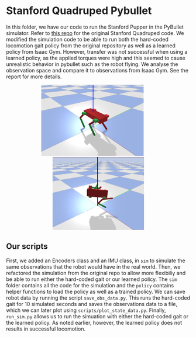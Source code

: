 # Stanford Quadruped Pybullet

In this folder, we have our code to run the Stanford Pupper in the PyBullet simulator. 
Refer to [this repo](https://github.com/stanfordroboticsclub/StanfordQuadruped) for the original Stanford Quadruped code.
We modified the simulation code to be able to run both the hard-coded locomotion gait policy from the original repository as well as a learned policy from Isaac Gym.
However, transfer was not successful when using a learned policy, as the applied torques were high and this seemed to cause unrealistic behavior in pybullet such as the robot flying. 
We analyse the observation space and compare it to observations from Isaac Gym. 
See the report for more details.

<p align="center">
  <img src="../imgs/bullet-pupper.png" width="280" />
  &nbsp; &nbsp; &nbsp; &nbsp;
  <img src="../imgs/flying-pupper.png" width="250" /> 
</p>

## Our scripts

First, we added an Encoders class and an IMU class, in `sim` to simulate the same observations that the robot would have in the real world. 
Then, we refactored the simulation from the original repo to allow more flexibiliy and be able to run either the hard-coded gait or our learned policy.
The `sim` folder contains all the code for the simulation and the `policy` contains helper functions to load the policy as well as a trained policy.
We can save robot data by running the script `save_obs_data.py`. This runs the hard-coded gait for 10 simulated seconds and saves the observations data to a file, which we can later plot using `scripts/plot_state_data.py`.
Finally, `run_sim.py` allows us to run the simuation with either the hard-coded gait or the learned policy. As noted earlier, however, the learned policy does not results in successful locomotion.



